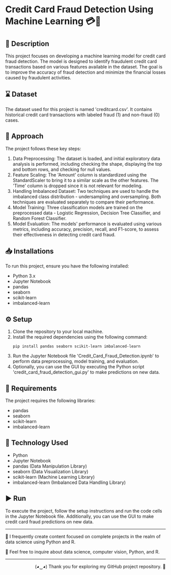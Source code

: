 # Credit Card Fraud Detection Using Machine Learning 💳🚫

## 📝 Description 
This project focuses on developing a machine learning model for credit card fraud detection. The model is designed to identify fraudulent credit card transactions based on various features available in the dataset. The goal is to improve the accuracy of fraud detection and minimize the financial losses caused by fraudulent activities.

## ⌛ Dataset 
The dataset used for this project is named 'creditcard.csv'. It contains historical credit card transactions with labeled fraud (1) and non-fraud (0) cases.

## 🎯 Approach 
The project follows these key steps:
1. Data Preprocessing: The dataset is loaded, and initial exploratory data analysis is performed, including checking the shape, displaying the top and bottom rows, and checking for null values.
2. Feature Scaling: The 'Amount' column is standardized using the StandardScaler to bring it to a similar scale as the other features. The 'Time' column is dropped since it is not relevant for modeling.
3. Handling Imbalanced Dataset: Two techniques are used to handle the imbalanced class distribution - undersampling and oversampling. Both techniques are evaluated separately to compare their performance.
4. Model Training: Three classification models are trained on the preprocessed data - Logistic Regression, Decision Tree Classifier, and Random Forest Classifier.
5. Model Evaluation: The models' performance is evaluated using various metrics, including accuracy, precision, recall, and F1-score, to assess their effectiveness in detecting credit card fraud.

## 📥 Installations 
To run this project, ensure you have the following installed:
- Python 3.x
- Jupyter Notebook
- pandas
- seaborn
- scikit-learn
- imbalanced-learn

## ⚙️ Setup 
1. Clone the repository to your local machine.
2. Install the required dependencies using the following command:
   ```
   pip install pandas seaborn scikit-learn imbalanced-learn
   ```
3. Run the Jupyter Notebook file 'Credit_Card_Fraud_Detection.ipynb' to perform data preprocessing, model training, and evaluation.
4. Optionally, you can use the GUI by executing the Python script 'credit_card_fraud_detection_gui.py' to make predictions on new data.

## 🔧 Requirements 
The project requires the following libraries:
- pandas
- seaborn
- scikit-learn
- imbalanced-learn

## 🚀 Technology Used 
- Python
- Jupyter Notebook
- pandas (Data Manipulation Library)
- seaborn (Data Visualization Library)
- scikit-learn (Machine Learning Library)
- imbalanced-learn (Imbalanced Data Handling Library)

## ▶️ Run 
To execute the project, follow the setup instructions and run the code cells in the Jupyter Notebook file. Additionally, you can use the GUI to make credit card fraud predictions on new data.

---

📝 I frequently create content focused on complete projects in the realm of data science using Python and R.

💬 Feel free to inquire about data science, computer vision, Python, and R.

---

<p align="Right">(◕‿◕) Thank you for exploring my GitHub project repository. 👋</p>
